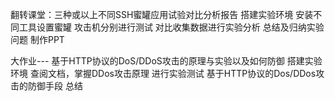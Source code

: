 
翻转课堂：三种或以上不同SSH蜜罐应用试验对比分析报告
搭建实验环境
安装不同工具设置蜜罐
攻击机分别进行测试
对比收集数据进行实验分析
总结及归纳实验问题
制作PPT
 
大作业--- 基于HTTP协议的DoS/DDoS攻击的原理与实验以及如何防御
搭建实验环境
查阅文档，掌握DDos攻击原理
进行实验测试
基于HTTP协议的Dos/DDos攻击的防御手段
总结
